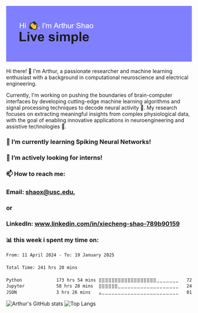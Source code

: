 ![Header](https://github.com/ArthurSSS9966/ArthurSSS9966/blob/master/header.png?raw=true)

Hi there! 👋 I'm Arthur, a passionate researcher and machine learning enthusiast with a background in computational neuroscience and electrical engineering.

Currently, I'm working on pushing the boundaries of brain-computer interfaces by developing cutting-edge machine learning algorithms and signal processing techniques to decode neural activity 🧠. My research focuses on extracting meaningful insights from complex physiological data, with the goal of enabling innovative applications in neuroengineering and assistive technologies 🦾.

### 🌱 I’m currently learning Spiking Neural Networks!
### 🤔 I’m actively looking for interns!
### 📫 How to reach me:
### Email: shaox@usc.edu,
### or
### LinkedIn: www.linkedin.com/in/xiecheng-shao-789b90159

### 📊 **this week i spent my time on:**

<!--START_SECTION:waka-->

```txt
From: 11 April 2024 - To: 19 January 2025

Total Time: 241 hrs 20 mins

Python             173 hrs 54 mins ⣿⣿⣿⣿⣿⣿⣿⣿⣿⣿⣿⣿⣿⣿⣿⣿⣿⣿⣀⣀⣀⣀⣀⣀⣀   72.04 %
Jupyter            58 hrs 28 mins  ⣿⣿⣿⣿⣿⣿⣀⣀⣀⣀⣀⣀⣀⣀⣀⣀⣀⣀⣀⣀⣀⣀⣀⣀⣀   24.23 %
JSON               3 hrs 26 mins   ⣤⣀⣀⣀⣀⣀⣀⣀⣀⣀⣀⣀⣀⣀⣀⣀⣀⣀⣀⣀⣀⣀⣀⣀⣀   01.43 %
```

<!--END_SECTION:waka-->

![Arthur's GitHub stats](https://github-readme-stats.vercel.app/api?username=ArthurSSS9966&show_icons=true&theme=transparent) 
![Top Langs](https://github-readme-stats.vercel.app/api/top-langs/?username=ArthurSSS9966&show_icons=true&theme=transparent&layout=donut)

<!--
**ArthurSSS9966/ArthurSSS9966** is a ✨ _special_ ✨ repository because its `README.md` (this file) appears on your GitHub profile.

Here are some ideas to get you started:

🔭 I’m currently working on ...
- 🌱 I’m currently learning ...
- 👯 I’m looking to collaborate on ...
- 🤔 I’m looking for help with ...
- 💬 Ask me about ...
- 📫 How to reach me: ...
- 😄 Pronouns: ...
- ⚡ Fun fact: ...
### ![Readme Card](https://github-readme-stats.vercel.app/api/pin/?username=ArthurSSS9966&repo=BiGA_Decoder)
-->
